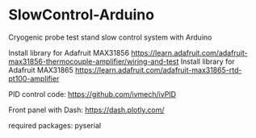 # SlowControl-Arduino
Cryogenic probe test stand slow control system with Arduino

Install library for Adafruit MAX31856
https://learn.adafruit.com/adafruit-max31856-thermocouple-amplifier/wiring-and-test
Install library for Adafruit MAX31865
https://learn.adafruit.com/adafruit-max31865-rtd-pt100-amplifier

PID control code: https://github.com/ivmech/ivPID

Front panel with Dash: https://dash.plotly.com/

required packages: pyserial
